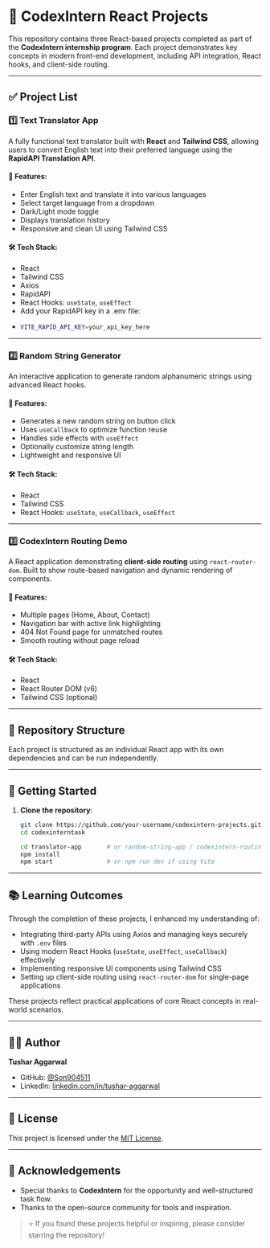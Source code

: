 # 💼 CodexIntern React Projects

This repository contains three React-based projects completed as part of the **CodexIntern internship program**. Each project demonstrates key concepts in modern front-end development, including API integration, React hooks, and client-side routing.

---

## ✅ Project List

### 1️⃣ Text Translator App

A fully functional text translator built with **React** and **Tailwind CSS**, allowing users to convert English text into their preferred language using the **RapidAPI Translation API**.

#### 🔧 Features:
- Enter English text and translate it into various languages
- Select target language from a dropdown
- Dark/Light mode toggle
- Displays translation history
- Responsive and clean UI using Tailwind CSS

#### 🛠️ Tech Stack:
- React
- Tailwind CSS
- Axios
- RapidAPI
- React Hooks: `useState`, `useEffect`
- Add your RapidAPI key in a .env file:
- ```bash
  VITE_RAPID_API_KEY=your_api_key_here
---

### 2️⃣ Random String Generator

An interactive application to generate random alphanumeric strings using advanced React hooks.

#### 🔧 Features:
- Generates a new random string on button click
- Uses `useCallback` to optimize function reuse
- Handles side effects with `useEffect`
- Optionally customize string length
- Lightweight and responsive UI

#### 🛠️ Tech Stack:
- React
- Tailwind CSS
- React Hooks: `useState`, `useCallback`, `useEffect`

---

### 3️⃣ CodexIntern Routing Demo

A React application demonstrating **client-side routing** using `react-router-dom`. Built to show route-based navigation and dynamic rendering of components.

#### 🔧 Features:
- Multiple pages (Home, About, Contact)
- Navigation bar with active link highlighting
- 404 Not Found page for unmatched routes
- Smooth routing without page reload

#### 🛠️ Tech Stack:
- React
- React Router DOM (v6)
- Tailwind CSS (optional)

---

## 📂 Repository Structure
Each project is structured as an individual React app with its own dependencies and can be run independently.

---

## 🚀 Getting Started

1. **Clone the repository**:
   ```bash
   git clone https://github.com/your-username/codexintern-projects.git
   cd codexinterntask

   cd translator-app       # or random-string-app / codexintern-routing
   npm install
   npm start               # or npm run dev if using Vite

---

## 📚 Learning Outcomes

Through the completion of these projects, I enhanced my understanding of:

- Integrating third-party APIs using Axios and managing keys securely with `.env` files
- Using modern React Hooks (`useState`, `useEffect`, `useCallback`) effectively
- Implementing responsive UI components using Tailwind CSS
- Setting up client-side routing using `react-router-dom` for single-page applications

These projects reflect practical applications of core React concepts in real-world scenarios.

---

## 🧑‍💻 Author

**Tushar Aggarwal**  
- GitHub: [@Son904511](https://github.com/Son904511)  
- LinkedIn: [linkedin.com/in/tushar-aggarwal](https://www.linkedin.com/in/tushar-aggarwal-380734289/)  

---

## 📜 License

This project is licensed under the [MIT License](LICENSE).

---

## 🌟 Acknowledgements

- Special thanks to **CodexIntern** for the opportunity and well-structured task flow.
- Thanks to the open-source community for tools and inspiration.

> ⭐ If you found these projects helpful or inspiring, please consider starring the repository!

